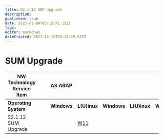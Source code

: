 ```yaml
---
title: S2.1.12 SUM Upgrade
description: 
published: true
date: 2023-01-04T02:18:41.152Z
tags: 
editor: markdown
dateCreated: 2022-12-19T03:13:29.037Z
---
```


# SUM Upgrade
|NW Technology Service Item|||AS ABAP||||||
|---------|---------|---------|---------|---------|---------|---------|---------|---------|
| **Operating System** |||**Windows** |**L(U)inux** | **Windows** | **L(U)inux** | **Windows** | **Linux** | 
| S2.1.12 SUM Upgrade||| | [W11](/home/S2_SAP_NetWeaver_Skills/SUM_Upgrade/W11)|| |  |[J15](/home/S2_SAP_NetWeaver_Skills/SUM_Upgrade/J15) |